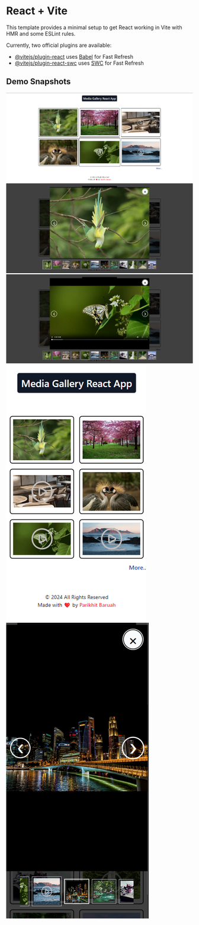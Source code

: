 # React + Vite

This template provides a minimal setup to get React working in Vite with HMR and some ESLint rules.

Currently, two official plugins are available:

- [@vitejs/plugin-react](https://github.com/vitejs/vite-plugin-react/blob/main/packages/plugin-react/README.md) uses [Babel](https://babeljs.io/) for Fast Refresh
- [@vitejs/plugin-react-swc](https://github.com/vitejs/vite-plugin-react-swc) uses [SWC](https://swc.rs/) for Fast Refresh

## Demo Snapshots
![App Screenshot](https://github.com/Parikhit/gallery-assignment/blob/main/screenshots/Screenshot-1.png)
![App Screenshot](https://github.com/Parikhit/gallery-assignment/blob/main/screenshots/Screenshot-3.png)
![App Screenshot](https://github.com/Parikhit/gallery-assignment/blob/main/screenshots/Screenshot-4.png)
![App Screenshot](https://github.com/Parikhit/gallery-assignment/blob/main/screenshots/Screenshot-5.png)
![App Screenshot](https://github.com/Parikhit/gallery-assignment/blob/main/screenshots/Screenshot-9.png)

